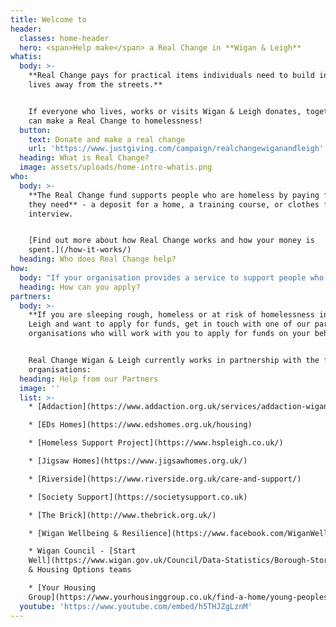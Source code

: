 ```yaml
---
title: Welcome to
header:
  classes: home-header
  hero: <span>Help make</span> a Real Change in **Wigan & Leigh**
whatis:
  body: >-
    **Real Change pays for practical items individuals need to build independent
    lives away from the streets.**


    If everyone who lives, works or visits Wigan & Leigh donates, together we
    can make a Real Change to homelessness!
  button:
    text: Donate and make a real change
    url: 'https://www.justgiving.com/campaign/realchangewiganandleigh'
  heading: What is Real Change?
  image: assets/uploads/home-intro-whatis.png
who:
  body: >-
    **The Real Change fund supports people who are homeless by paying for items
    they need** - a deposit for a home, a training course, or clothes for a job
    interview.


    [Find out more about how Real Change works and how your money is
    spent.](/how-it-works/)
  heading: Who does Real Change help?
how:
  body: "If your organisation provides a service to support people who are homeless in Wigan & Leigh and you would like to discuss how to become an approved Real Change partner, please contact us on [07788 105 078](tel:07788105078) or email <mailto:info@realchangewiganandleigh.co.uk> or \L[find out more here](/how-to-apply/)."
  heading: How can you apply?
partners:
  body: >-
    **If you are sleeping rough, homeless or at risk of homelessness in Wigan &
    Leigh and want to apply for funds, get in touch with one of our partner
    organisations who will work with you to apply for funds on your behalf.**


    Real Change Wigan & Leigh currently works in partnership with the following
    organisations:
  heading: Help from our Partners
  image: ''
  list: >-
    * [Addaction](https://www.addaction.org.uk/services/addaction-wigan-leigh)

    * [EDs Homes](https://www.edshomes.org.uk/housing)

    * [Homeless Support Project](https://www.hspleigh.co.uk/)

    * [Jigsaw Homes](https://www.jigsawhomes.org.uk/)

    * [Riverside](https://www.riverside.org.uk/care-and-support/)

    * [Society Support](https://societysupport.co.uk)

    * [The Brick](http://www.thebrick.org.uk/)

    * [Wigan Wellbeing & Resilience](https://www.facebook.com/WiganWellbeing/)

    * Wigan Council - [Start
    Well](https://www.wigan.gov.uk/Council/Data-Statistics/Borough-Story/Start-Well.aspx)
    & Housing Options teams

    * [Your Housing
    Group](https://www.yourhousinggroup.co.uk/find-a-home/young-peoples-housing/foyers/)
  youtube: 'https://www.youtube.com/embed/h5THJZgLznM'
---
```


